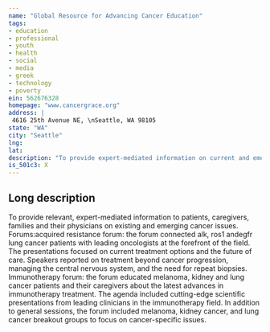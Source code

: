 ```yaml
---
name: "Global Resource for Advancing Cancer Education"
tags:
- education
- professional
- youth
- health
- social
- media
- greek
- technology
- poverty
ein: 562676328
homepage: "www.cancergrace.org"
address: |
 4616 25th Avenue NE, \nSeattle, WA 98105
state: "WA"
city: "Seattle"
lng: 
lat: 
description: "To provide expert-mediated information on current and emerging cancer management through an interactive website and organization sponsored patient forums. "
is_501c3: X
---
```


## Long description

To provide relevant, expert-mediated information to patients, caregivers, families and their physicians on existing and emerging cancer issues. Forums:acquired resistance forum: the forum connected alk, ros1 andegfr lung cancer patients with leading oncologists at the forefront of the field. The presentations focused on current treatment options and the future of care. Speakers reported on treatment beyond cancer progression, managing the central nervous system, and the need for repeat biopsies. Immunotherapy forum: the forum educated melanoma, kidney and lung cancer patients and their caregivers about the latest advances in immunotherapy treatment. The agenda included cutting-edge scientific presentations from leading clinicians in the immunotherapy field. In addition to general sessions, the forum included melanoma, kidney cancer, and lung cancer breakout groups to focus on cancer-specific issues. 
